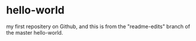 # hello-world
my first repositery on Github, and this is from the "readme-edits" branch of the master hello-world.

